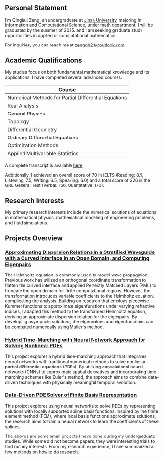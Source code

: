## Personal Statement

I’m Qinghui Zeng, an undergraduate at [Jinan University](https://english.jnu.edu.cn/), majoring in Information and Computational Science, under math department. I will be graduated by the summer of 2025. and I am seeking graduate study opportunities in applied or computational mathematics.

For inquiries, you can reach me at [zengqh23@outlook.com](mailto:zengqh23@outlook.com).

## Academic Qualifications
My studies focus on both fundamental mathematical knowledge and its applications. I have completed several advanced courses:

| Course                     |
|----------------------------|
| Numerical Methods for Partial Differential Equations |
| Real Analysis               |
| General Physics             |
| Topology                    |
| Differential Geometry       |
| Ordinary Differential Equations |
| Optimization Methods        |
| Applied Multivariable Statistics |

A complete transcript is available [here](https://github.com/qhzeng-gittec/helloitisqinghui/edit/main/coursegrades.md).

Additionally, I achieved an overall score of 7.0 in IELTS (Reading: 8.5, Listening: 7.5, Writing: 6.5, Speaking: 6.0) and a total score of 326 in the GRE General Test (Verbal: 156, Quantitative: 170).

## Research Interests

My primary research interests include the numerical solutions of equations in mathematical physics, mathematical modeling of engineering problems, and fluid simulations. 

## Projects Overview


### [Approximating Dispersion Relations in a Stratified Waveguide with a Curved Interface in an Open Domain, and Computing Eigenpairs](https://github.com/qhzeng-gittec/helloitisqinghui/blob/main/projects/new%20method%20for%20eigenmodes%20in%20curved%20interface.pdf)

The Helmholtz equation is commonly used to model wave propagation. Previous work has utilized an orthogonal coordinate transformation to flatten the curved interface and applied Perfectly Matched Layers (PML) to truncate the open domain for finite computational regions. However, the transformation introduces variable coefficients to the Helmholtz equation, complicating the analysis. Building on research that employs piecewise Kummer functions to approximate eigenfunctions under varying refractive indices, I adapted this method to the transformed Helmholtz equation, deriving an approximate dispersion relation for the eigenpairs. By developing asymptotic solutions, the eigenvalues and eigenfunctions can be computed numerically using Muller's method.

### [Hybrid Time-Marching with Neural Network Approach for Solving Nonlinear PDEs ](https://github.com/qhzeng-gittec/helloitisqinghui/blob/main/projects/data_driven_pde_solver.md)

This project explores a hybrid time-marching approach that integrates neural networks with traditional numerical methods to solve nonlinear partial differential equations (PDEs). By utilizing convolutional neural networks (CNNs) to approximate spatial derivatives and incorporating time-marching schemes like Euler's method, the approach aims to combine data-driven techniques with physically meaningful temporal evolution.

### [Data-Driven PDE Solver of Finite Basis Representation](https://github.com/qhzeng-gittec/helloitisqinghui/blob/main/projects/finite_basis_neural_solver.md)

This project explores using neural networks to solve PDEs by representing solutions with locally supported spline basis functions. Inspired by the finite element method (FEM), where local basis functions approximate solutions, the research aims to train a neural network to learn the coefficients of these splines.

The aboves are some small projects I have done during my undergraduate studies. While some did not become papers, they were interesting trials to find out my interests. From my research experience, I have summarized a few methods on [how to do research](https://github.com/qhzeng-gittec/helloitisqinghui/blob/main/projects/research_experience.md).


